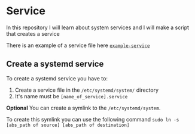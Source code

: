 # Service

In this repository I will learn about system services and I will make a script that creates a service

There is an example of a service file here [```example-service```](https://vscode.dev/github/Joan-Frago/Service/blob/main/example-service.service)

## Create a systemd service
To create a systemd service you have to:
1. Create a service file in the ```/etc/systemd/system/``` directory
2. It's name must be ```[name_of_service].service```

**Optional**
You can create a symlink to the ```/etc/systemd/system```.

To create this symlink you can use the following command
```sudo ln -s [abs_path of source] [abs_path of destination]```
